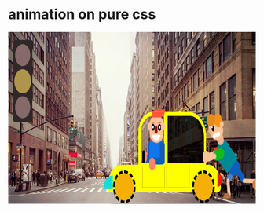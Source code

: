 # animation on pure css

<p align="center">
  <img src="img/Screenshot_1.png" alt="Image 1" width="800" height="350">
 
</p>

